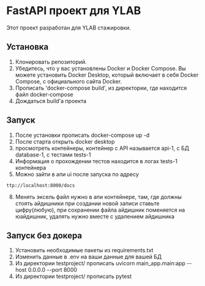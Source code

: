# FastAPI проект для YLAB

Этот проект разработан для YLAB стажировки.

## Установка

1. Клонировать репозиторий.
2. Убедитесь, что у вас установлены Docker и Docker Compose. Вы можете установить Docker Desktop, который включает в себя Docker Compose, с официального сайта Docker.
3. Прописать 'docker-compose build', из директории, где находится файл docker-compose
4. Дождаться build'а проекта

## Запуск
1. После установки прописать docker-compose up -d
2. После старта открыть docker desktop
3. просмотреть контейнеры, контейнер с API называется api-1, с БД database-1, с тестами tests-1
4. Информация о прохождении тестов находится в логах tests-1 контейнера
5. Можно зайти в апи ui после запуска по адресу
```
ttp://localhost:8000/docs
```
8. Менять эксель файл нужно в апи контейнере, там, где должны стоять айдишники при создании новой записи ставьте цифру(любую), при сохранении файла айдишник поменяется на юайдишник, удалять нужно вместе с удалением айдишника
## Запуск без докера
1. Установить необходимые пакеты из requirements.txt
2. Изменить данные в .env на ваши данные для вашей БД
3. Из директории testproject/ прописать uvicorn main_app.main:app --host 0.0.0.0 --port 8000
4. Из директории testproject/ прописать pytest

